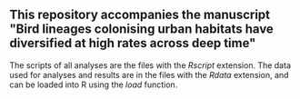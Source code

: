 ## This repository accompanies the manuscript "Bird lineages colonising urban habitats have diversified at high rates across deep time"

The scripts of all analyses are the files with the *Rscript* extension. The data used for analyses and results are in the files with the *Rdata* extension, and can be loaded into R using the *load* function.